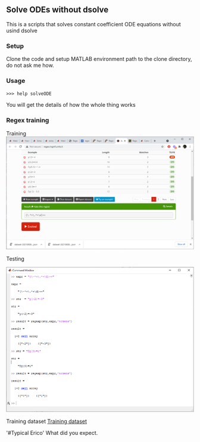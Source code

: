 ##  Solve ODEs without dsolve
This is  a scripts that solves constant coefficient ODE equations without usind dsolve

### Setup 

Clone the code and setup MATLAB environment path to the clone directory, do not ask me how.

### Usage

```Command Window
>>> help solveODE
``` 

You will get the details of how the whole thing works

### Regex training

Training
![Training image](https://github.com/EricoDeMecha/NumericalMethodsLabs/blob/master/lab1/training.PNG)

Testing

![Testing image](https://github.com/EricoDeMecha/NumericalMethodsLabs/blob/master/lab1/joy.PNG)

Training dataset
[Training dataset](https://github.com/EricoDeMecha/NumericalMethodsLabs/blob/master/lab1/dataset-20210608134104.json)


'#Typical Erico' What did you expect.